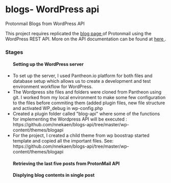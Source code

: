 
# blogs- WordPress api
Protonmail Blogs from WordPress API

This project requires replicated the <a href="https://protonmail.com/blog/">blog page </a> of Protonmail using the WordPress REST API. More on the API documentation can be found at <a href="https://developer.wordpress.org/rest-api/">here </a>. 

<H3>Stages</h3>
<ul>
  <h4>Setting up the WordPress server</h4>  
  <li>To set up the server, I used Pantheon.io platform for both files and database setup which allows us to create a development and test environment workflow for WordPress. </li>
  <li>The Wordpress site  files and folders were cloned from Pantheon using git. I worked from my local environment to make some few configuration to the files before commiting them (added plugin files, new file structure and activated WP_debug in wp-config.php</li>
  <li>Created a plugin folder called "blog-api" where some of the functions for implementing the Wordpress API will be executed : https://github.com/nnekaen/blogs-api/tree/master/wp-content/themes/blogapi</li>
 <li> For the project, I created a child theme from wp boostrap started template and copied all the important files. See: https://github.com/nnekaen/blogs-api/tree/master/wp-content/themes/blogapi</li>
      
   <h4>Retrieving the last five posts from ProtonMail API</h4> 
   <h4>Displying blog contents in single post</h4>
   
